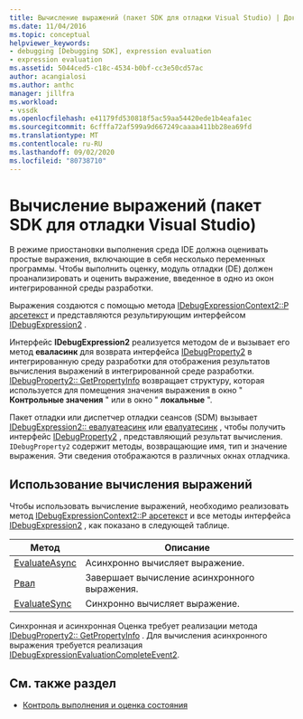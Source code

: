 ```yaml
---
title: Вычисление выражений (пакет SDK для отладки Visual Studio) | Документация Майкрософт
ms.date: 11/04/2016
ms.topic: conceptual
helpviewer_keywords:
- debugging [Debugging SDK], expression evaluation
- expression evaluation
ms.assetid: 5044ced5-c18c-4534-b0bf-cc3e50cd57ac
author: acangialosi
ms.author: anthc
manager: jillfra
ms.workload:
- vssdk
ms.openlocfilehash: e41179fd530818f5ac59aa54420ede1b4eafa1ec
ms.sourcegitcommit: 6cfffa72af599a9d667249caaaa411bb28ea69fd
ms.translationtype: MT
ms.contentlocale: ru-RU
ms.lasthandoff: 09/02/2020
ms.locfileid: "80738710"
---
```

# <a name="expression-evaluation-visual-studio-debugging-sdk"></a>Вычисление выражений (пакет SDK для отладки Visual Studio)
В режиме приостановки выполнения среда IDE должна оценивать простые выражения, включающие в себя несколько переменных программы. Чтобы выполнить оценку, модуль отладки (DE) должен проанализировать и оценить выражение, введенное в одно из окон интегрированной среды разработки.

 Выражения создаются с помощью метода [IDebugExpressionContext2::P арсетекст](../../extensibility/debugger/reference/idebugexpressioncontext2-parsetext.md) и представляются результирующим интерфейсом [IDebugExpression2](../../extensibility/debugger/reference/idebugexpression2.md) .

 Интерфейс **IDebugExpression2** реализуется методом de и вызывает его метод **еваласинк** для возврата интерфейса [IDebugProperty2](../../extensibility/debugger/reference/idebugproperty2.md) в интегрированную среду разработки для отображения результатов вычисления выражений в интегрированной среде разработки. [IDebugProperty2:: GetPropertyInfo](../../extensibility/debugger/reference/idebugproperty2-getpropertyinfo.md) возвращает структуру, которая используется для помещения значения выражения в окно " **Контрольные значения** " или в окно " **локальные** ".

 Пакет отладки или диспетчер отладки сеансов (SDM) вызывает [IDebugExpression2:: евалуатеасинк](../../extensibility/debugger/reference/idebugexpression2-evaluateasync.md) или [евалуатесинк](../../extensibility/debugger/reference/idebugexpression2-evaluatesync.md) , чтобы получить интерфейс [IDebugProperty2](../../extensibility/debugger/reference/idebugproperty2.md) , представляющий результат вычисления. `IDebugProperty2` содержит методы, возвращающие имя, тип и значение выражения. Эти сведения отображаются в различных окнах отладчика.

## <a name="using-expression-evaluation"></a>Использование вычисления выражений
 Чтобы использовать вычисление выражений, необходимо реализовать метод [IDebugExpressionContext2::P арсетекст](../../extensibility/debugger/reference/idebugexpressioncontext2-parsetext.md) и все методы интерфейса [IDebugExpression2](../../extensibility/debugger/reference/idebugexpression2.md) , как показано в следующей таблице.

|Метод|Описание|
|------------|-----------------|
|[EvaluateAsync](../../extensibility/debugger/reference/idebugexpression2-evaluateasync.md)|Асинхронно вычисляет выражение.|
|[Рвал](../../extensibility/debugger/reference/idebugexpression2-abort.md)|Завершает вычисление асинхронного выражения.|
|[EvaluateSync](../../extensibility/debugger/reference/idebugexpression2-evaluatesync.md)|Синхронно вычисляет выражение.|

 Синхронная и асинхронная Оценка требует реализации метода [IDebugProperty2:: GetPropertyInfo](../../extensibility/debugger/reference/idebugproperty2-getpropertyinfo.md) . Для вычисления асинхронного выражения требуется реализация [IDebugExpressionEvaluationCompleteEvent2](../../extensibility/debugger/reference/idebugexpressionevaluationcompleteevent2.md).

## <a name="see-also"></a>См. также раздел
- [Контроль выполнения и оценка состояния](../../extensibility/debugger/execution-control-and-state-evaluation.md)
